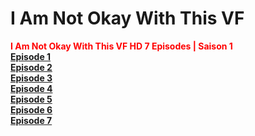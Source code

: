 <head>
<title>MR.ROBOT</title>
</head>
<body>
<h1>I Am Not Okay With This VF</h1>
</body>
<b><div style="font-weight:bold;color:#ff0000">I Am Not Okay With This VF HD 7 Episodes | Saison 1</div></b>
<b><a rel="external nofollow" target="_blank" href="https://1fichier.com/?3nyhgi68ijr8bnjbhkas&af=3098520">Episode 1</a></b><br>
<b><a rel="external nofollow" target="_blank" href="https://1fichier.com/?aemverwhzaoi8r45rns8&af=3098520">Episode 2</a></b><br>
<b><a rel="external nofollow" target="_blank" href="https://1fichier.com/?wlcfp20dhyo15rtexshj&af=3098520">Episode 3</a></b><br>
<b><a rel="external nofollow" target="_blank" href="https://1fichier.com/?i2vgmp5w6ux56l75exap&af=3098520">Episode 4</a></b><br>
<b><a rel="external nofollow" target="_blank" href="https://1fichier.com/?bdeganxy84p3l4al22y4&af=2579981">Episode 5</a></b><br>
<b><a rel="external nofollow" target="_blank" href="https://1fichier.com/?r2a3g2uzl7bmwj9lflb9&af=2579981">Episode 6</a></b><br>
<b><a rel="external nofollow" target="_blank" href="https://1fichier.com/?i7fnb684006vt5xald7i&af=2579981">Episode 7</a></b><br>
<br/>
